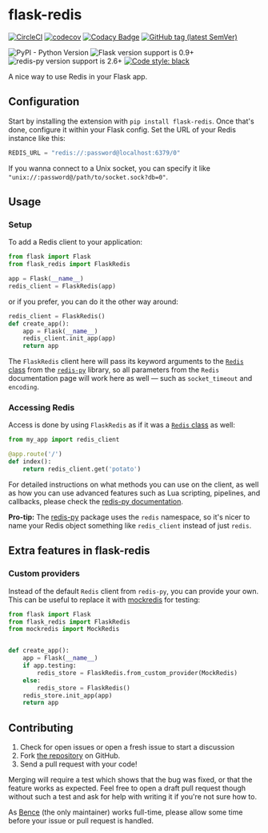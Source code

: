 # flask-redis

[![CircleCI](https://circleci.com/gh/underyx/flask-redis.svg?style=svg)](https://circleci.com/gh/underyx/flask-redis)
[![codecov](https://codecov.io/gh/underyx/flask-redis/branch/master/graph/badge.svg)](https://codecov.io/gh/underyx/flask-redis)
[![Codacy Badge](https://api.codacy.com/project/badge/Grade/8f8297c1a5f542d49429c4837165984f)](https://www.codacy.com/app/bence/flask-redis?utm_source=github.com&utm_medium=referral&utm_content=underyx/flask-redis&utm_campaign=Badge_Grade)
[![GitHub tag (latest SemVer)](https://img.shields.io/github/tag/underyx/flask-redis.svg)](https://github.com/underyx/flask-redis/tags)

![PyPI - Python Version](https://img.shields.io/pypi/pyversions/flask-redis.svg)
![Flask version support is 0.9+](https://img.shields.io/badge/flask-0.9%2B-blue.svg)
![redis-py version support is 2.6+](https://img.shields.io/badge/redis--py-2.6%2B-blue.svg)
[![Code style: black](https://img.shields.io/badge/code%20style-black-black.svg)](https://github.com/ambv/black)

A nice way to use Redis in your Flask app.

## Configuration

Start by installing the extension with `pip install flask-redis`.
Once that's done, configure it within your Flask config.
Set the URL of your Redis instance like this:

```python
REDIS_URL = "redis://:password@localhost:6379/0"
```

If you wanna connect to a Unix socket,
you can specify it like `"unix://:password@/path/to/socket.sock?db=0"`.

## Usage

### Setup

To add a Redis client to your application:

```python
from flask import Flask
from flask_redis import FlaskRedis

app = Flask(__name__)
redis_client = FlaskRedis(app)
```

or if you prefer, you can do it the other way around:

```python
redis_client = FlaskRedis()
def create_app():
    app = Flask(__name__)
    redis_client.init_app(app)
    return app
```

The `FlaskRedis` client here will pass its keyword arguments
to the [`Redis` class](https://redis-py.readthedocs.io/en/latest/#redis.Redis)
from the [`redis-py`](https://github.com/andymccurdy/redis-py) library,
so all parameters from the `Redis` documentation page will work here as well
— such as `socket_timeout` and `encoding`.

### Accessing Redis

Access is done by using `FlaskRedis` as if it was a
[`Redis` class](https://redis-py.readthedocs.io/en/latest/#redis.Redis)
as well:

```python
from my_app import redis_client

@app.route('/')
def index():
    return redis_client.get('potato')
```

For detailed instructions on what methods you can use on the client,
as well as how you can use advanced features
such as Lua scripting, pipelines, and callbacks,
please check the
[redis-py documentation](https://redis-py.readthedocs.io/en/latest/).

**Pro-tip:** The [redis-py](https://github.com/andymccurdy/redis-py)
package uses the `redis` namespace, so it's nicer to name your Redis object something like `redis_client` instead of just `redis`.

## Extra features in flask-redis

### Custom providers

Instead of the default `Redis` client from `redis-py`,
you can provide your own.
This can be useful to replace it with [mockredis](https://github.com/locationlabs/mockredis) for testing:

```python
from flask import Flask
from flask_redis import FlaskRedis
from mockredis import MockRedis


def create_app():
    app = Flask(__name__)
    if app.testing:
        redis_store = FlaskRedis.from_custom_provider(MockRedis)
    else:
        redis_store = FlaskRedis()
    redis_store.init_app(app)
    return app
```

## Contributing

1. Check for open issues or open a fresh issue to start a discussion
2. Fork [the repository](https://github.com/underyx/flask-redis) on GitHub.
3. Send a pull request with your code!

Merging will require a test which shows that the bug was fixed,
or that the feature works as expected.
Feel free to open a draft pull request though without such a test
and ask for help with writing it if you're not sure how to.

As [Bence](https://underyx.me) (the only maintainer) works full-time,
please allow some time before your issue or pull request is handled.
